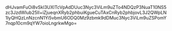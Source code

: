 dHJvamFuOi8vSkl3UXlTcVpAdDUuc3Nyc3ViLm9uZTo4NDQzP3NuaT10NS5zc3JzdWIub25lI+iZjueqnXRyb2phbuiKgueCuTAxCnRyb2phbjovL3J2QWpLN1IyQHQzLnNzcnN1Yi5vbmU6ODQ0Mz9zbmk9dDMuc3Nyc3ViLm9uZSPomY7nqp10cm9qYW7oioLngrkwMgo=